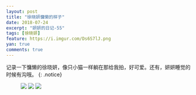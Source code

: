```yaml
---
layout: post
title: "徐晓妍慵懒的样子"
date: 2018-07-24
excerpt: "妍妍的日记-55"
tags: [徐晓妍]
feature: https://i.imgur.com/Ds6S7lJ.png
yan: true
comments: true
---
```

记录一下慵懒的徐晓妍，像只小猫一样躺在那给我拍，好可爱。还有，妍妍睡觉的时候有沟哦。
{: .notice}
<figure>
    <img src="{{ site.staticUrl }}/yanyan/image/yonglan1.jpg?imageMogr2/auto-orient" />
    <img src="{{ site.staticUrl }}/yanyan/image/yonglan2.jpg?imageMogr2/auto-orient" />
    <img src="{{ site.staticUrl }}/yanyan/image/yonglan3.jpg?imageMogr2/auto-orient" />
</figure>

